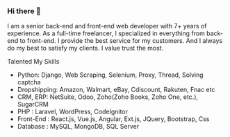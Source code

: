### Hi there 👋

<!--
**vitalysopin7/vitalysopin7** is a ✨ _special_ ✨ repository because its `README.md` (this file) appears on your GitHub profile.

Here are some ideas to get you started:

- 🔭 I’m currently working on ...
- 🌱 I’m currently learning ...
- 👯 I’m looking to collaborate on ...
- 🤔 I’m looking for help with ...
- 💬 Ask me about ...
- 📫 How to reach me: ...
- 😄 Pronouns: ...
- ⚡ Fun fact: ...
-->

I am a senior back-end and front-end web developer with 7+ years of experience.
As a full-time freelancer, I specialized in everything from back-end to front-end.
I provide the best service for my customers.
And I always do my best to satisfy my clients.
I value trust the most.

Talented My Skills
- Python: Django, Web Scraping, Selenium, Proxy, Thread, Solving captcha
- Dropshipping: Amazon, Walmart, eBay, Cdiscount, Rakuten, Fnac  etc
- CRM, ERP: NetSuite, Odoo, Zoho(Zoho Books, Zoho One, etc.), SugarCRM
- PHP : Laravel, WordPress, CodeIgnitor
- Front-End : React.js, Vue.js, Angular, Ext.js, JQuery, Bootstrap, Css  
- Database : MySQL, MongoDB, SQL Server
